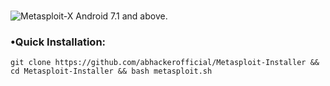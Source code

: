 #
![Metasploit-X](https://user-images.githubusercontent.com/63346676/90892133-7693e100-e3da-11ea-96e3-9635bd3b8f37.jpeg)
Android 7.1 and above.

### •Quick Installation:

```git clone https://github.com/abhackerofficial/Metasploit-Installer && cd Metasploit-Installer && bash metasploit.sh``` <br/>
